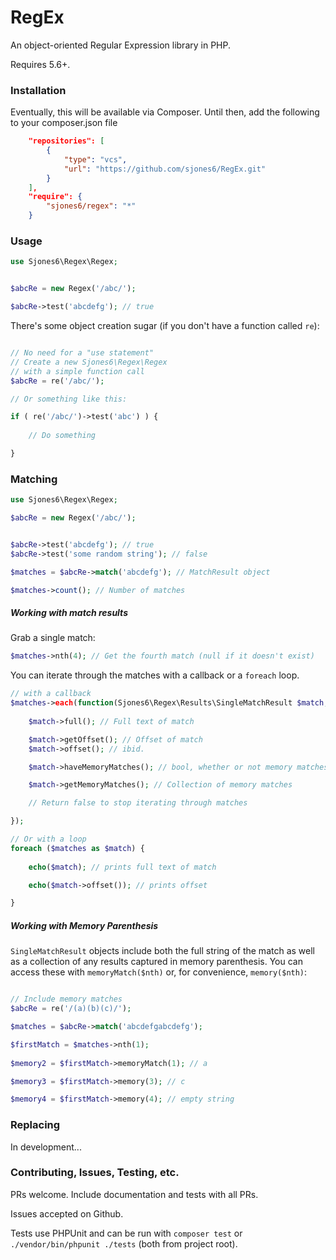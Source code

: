 # RegEx

An object-oriented Regular Expression library in PHP.

Requires 5.6+.

### Installation

Eventually, this will be available via Composer. Until then, add the following to your composer.json file

```json
	"repositories": [
        {
            "type": "vcs",
            "url": "https://github.com/sjones6/RegEx.git"
        }
    ],
	"require": {
		"sjones6/regex": "*"
	}
```

### Usage

```php
use Sjones6\Regex\Regex;


$abcRe = new Regex('/abc/');

$abcRe->test('abcdefg'); // true
```

There's some object creation sugar (if you don't have a function called `re`):

```php

// No need for a "use statement"
// Create a new Sjones6\Regex\Regex
// with a simple function call
$abcRe = re('/abc/'); 

// Or something like this:

if ( re('/abc/')->test('abc') ) {
	
	// Do something

}
```


### Matching

```php
use Sjones6\Regex\Regex;

$abcRe = new Regex('/abc/');


$abcRe->test('abcdefg'); // true
$abcRe->test('some random string'); // false

$matches = $abcRe->match('abcdefg'); // MatchResult object

$matches->count(); // Number of matches
```

##### Working with match results

Grab a single match:

```php
$matches->nth(4); // Get the fourth match (null if it doesn't exist) 
```

You can iterate through the matches with a callback or a `foreach` loop.

```php
// with a callback
$matches->each(function(Sjones6\Regex\Results\SingleMatchResult $match, $key){
	
	$match->full(); // Full text of match

	$match->getOffset(); // Offset of match
	$match->offset(); // ibid.

	$match->haveMemoryMatches(); // bool, whether or not memory matches were saved

	$match->getMemoryMatches(); // Collection of memory matches

	// Return false to stop iterating through matches

});

// Or with a loop
foreach ($matches as $match) {
	
	echo($match); // prints full text of match

	echo($match->offset()); // prints offset

}
```

##### Working with Memory Parenthesis

`SingleMatchResult` objects include both the full string of the match as well as a collection of any results captured in memory parenthesis. You can access these with `memoryMatch($nth)` or, for convenience, `memory($nth)`:

```php

// Include memory matches
$abcRe = re('/(a)(b)(c)/');

$matches = $abcRe->match('abcdefgabcdefg');

$firstMatch = $matches->nth(1);
	
$memory2 = $firstMatch->memoryMatch(1); // a

$memory3 = $firstMatch->memory(3); // c

$memory4 = $firstMatch->memory(4); // empty string
```

### Replacing

In development...


### Contributing, Issues, Testing, etc.

PRs welcome. Include documentation and tests with all PRs.

Issues accepted on Github.

Tests use PHPUnit and can be run with `composer test` or `./vendor/bin/phpunit ./tests` (both from project root).